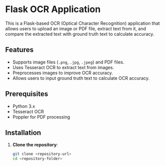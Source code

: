 # Flask OCR Application

This is a Flask-based OCR (Optical Character Recognition) application that allows users to upload an image or PDF file, extract text from it, and compare the extracted text with ground truth text to calculate accuracy.

## Features

- Supports image files (`.png`, `.jpg`, `.jpeg`) and PDF files.
- Uses Tesseract OCR to extract text from images.
- Preprocesses images to improve OCR accuracy.
- Allows users to input ground truth text to calculate OCR accuracy.

## Prerequisites

- Python 3.x
- Tesseract OCR
- Poppler for PDF processing

## Installation

1. **Clone the repository**:
   ```bash
   git clone <repository-url>
   cd <repository-folder>
